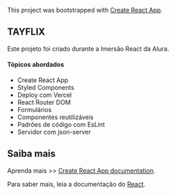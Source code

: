 This project was bootstrapped with [Create React App](https://github.com/facebook/create-react-app).

## TAYFLIX

Este projeto foi criado durante a Imersão React da Alura.

#### Tópicos abordados

- Create React App
- Styled Components
- Deploy com Vercel
- React Router DOM
- Formulários
- Componentes reutilizáveis
- Padrões de código com EsLint
- Servidor com json-server


## Saiba mais

Aprenda mais >> [Create React App documentation](https://facebook.github.io/create-react-app/docs/getting-started).

Para saber mais, leia a documentação do [React](https://reactjs.org/).
